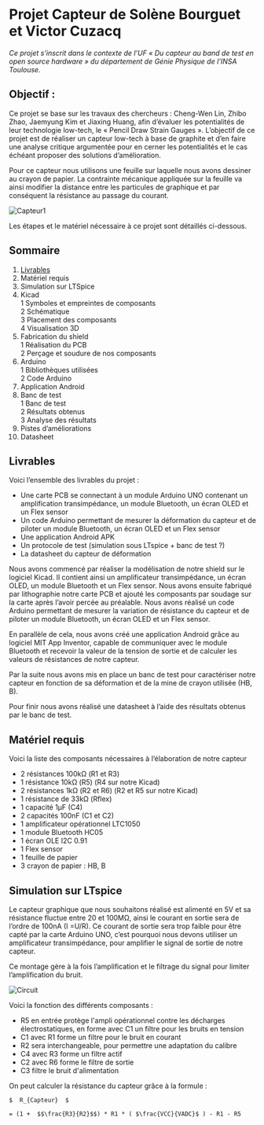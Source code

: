 # Projet Capteur de Solène Bourguet et Victor Cuzacq
_Ce projet s’inscrit dans le contexte de l’UF « Du capteur au band de test en open source hardware » du département de Génie Physique de l’INSA Toulouse._  

## Objectif :  
Ce projet se base sur les travaux des chercheurs : Cheng-Wen Lin, Zhibo Zhao, Jaemyung Kim et Jiaxing Huang, afin d’évaluer les potentialités de leur technologie low-tech, le « Pencil Draw Strain Gauges ». L’objectif de ce projet est de réaliser un capteur low-tech à base de graphite et d’en faire une analyse critique argumentée pour en cerner les potentialités et le cas échéant proposer des solutions d’amélioration.  

Pour ce capteur nous utilisons une feuille sur laquelle nous avons dessiner au crayon de papier. La contrainte mécanique appliquée sur la feuille va ainsi modifier la distance entre les particules de graphique et par conséquent la résistance au passage du courant.  


![Capteur1](https://i.ibb.co/N14nvj2/image-1.jpg)

Les étapes et le matériel nécessaire à ce projet sont détaillés ci-dessous.  

## Sommaire  
1. [Livrables](https://github.com/MOSH-Insa-Toulouse/2022-2023-4gp-bourguet-cuzacq#livrables)    
2. Matériel requis  
3. Simulation sur LTSpice  
4. Kicad  
  1 Symboles et empreintes de composants  
  2 Schématique   
  3 Placement des composants  
  4 Visualisation 3D  
5. Fabrication du shield  
  1 Réalisation du PCB  
  2 Perçage et soudure de nos composants  
6. Arduino  
  1 Bibliothèques utilisées  
  2 Code Arduino  
7. Application Android
8. Banc de test  
  1 Banc de test  
  2 Résultats obtenus  
  3 Analyse des résultats  
9. Pistes d’améliorations   
10. Datasheet

## Livrables  
Voici l’ensemble des livrables du projet :  
- Une carte PCB se connectant à un module Arduino UNO contenant un amplification transimpédance, un module Bluetooth, un écran OLED et un Flex sensor  
-	Un code Arduino permettant de mesurer la déformation du capteur et de piloter un module Bluetooth, un écran OLED et un Flex sensor  
-	Une application Android APK  
-	Un protocole de test (simulation sous LTspice + banc de test ?)  
-	La datasheet du capteur de déformation  


Nous avons commencé par réaliser la modélisation de notre shield sur le logiciel Kicad. Il contient ainsi un amplificateur transimpédance, un écran OLED, un module Bluetooth et un Flex sensor. Nous avons ensuite fabriqué par lithographie notre carte PCB et ajouté les composants par soudage sur la carte après l’avoir percée au préalable. 
Nous avons réalisé un code Arduino permettant de mesurer la variation de résistance du capteur et de piloter un module Bluetooth, un écran OLED et un Flex sensor.  

En parallèle de cela, nous avons créé une application Android grâce au logiciel MIT App Inventor, capable de communiquer avec le module Bluetooth et recevoir la valeur de la tension de sortie et de calculer les valeurs de résistances de notre capteur.  

Par la suite nous avons mis en place un banc de test pour caractériser notre capteur en fonction de sa déformation et de la mine de crayon utilisée (HB, B).   

Pour finir nous avons réalisé une datasheet à l’aide des résultats obtenus par le banc de test.   


## Matériel requis

Voici la liste des composants nécessaires à l’élaboration de notre capteur   

-	2 résistances 100kΩ (R1 et R3)    
-	1 résistance 10kΩ (R5) (R4 sur notre Kicad)  
-	2 résistances 1kΩ (R2 et R6) (R2 et R5 sur notre Kicad)  
-	1 résistance de 33kΩ (Rflex)  
-	1 capacité 1µF (C4)  
-	2 capacités 100nF (C1 et C2)   
-	1 amplificateur opérationnel LTC1050  
-	1 module Bluetooth HC05   
-	1 écran OLE I2C 0.91  
-	1 Flex sensor   
-	1 feuille de papier  
-	3 crayon de papier : HB, B  

## Simulation sur LTspice 

Le capteur graphique que nous souhaitons réalisé est alimenté en 5V et sa résistance fluctue entre 20 et 100MΩ, ainsi le courant en sortie sera de l’ordre de 100nA (I =U/R). Ce courant de sortie sera trop faible pour être capté par la carte Arduino UNO, c’est pourquoi nous devons utiliser un amplificateur transimpédance, pour amplifier le signal de sortie de notre capteur. 

Ce montage gère à la fois l’amplification et le filtrage du signal pour limiter l’amplification du bruit.

![Circuit](https://i.ibb.co/0jgdCKz/image-3.jpg)  

Voici la fonction des différents composants :
  - R5 en entrée protège l'ampli opérationnel contre les décharges électrostatiques, en forme avec C1 un filtre pour les bruits en tension  
  - C1 avec R1 forme un filtre pour le bruit en courant  
  - R2 sera interchangeable, pour permettre une adaptation du calibre  
  - C4 avec R3 forme un filtre actif  
  - C2 avec R6 forme le filtre de sortie  
  - C3 filtre le bruit d'alimentation  
  
On peut calculer la résistance du capteur grâce à la formule :

	$  R_{Capteur}  $   
	
	= (1 +  $$\frac{R3}{R2}$$) * R1 * ( $\frac{VCC}{VADC}$ ) - R1 - R5  



